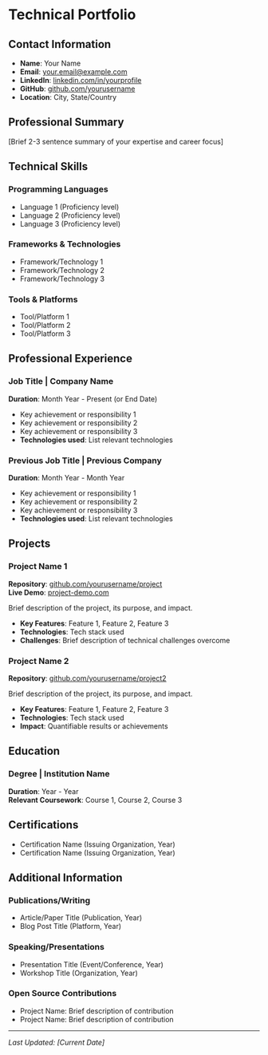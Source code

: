 # Technical Portfolio

## Contact Information
- **Name**: Your Name
- **Email**: your.email@example.com
- **LinkedIn**: [linkedin.com/in/yourprofile](https://linkedin.com/in/yourprofile)
- **GitHub**: [github.com/yourusername](https://github.com/yourusername)
- **Location**: City, State/Country

## Professional Summary

[Brief 2-3 sentence summary of your expertise and career focus]

## Technical Skills

### Programming Languages
- Language 1 (Proficiency level)
- Language 2 (Proficiency level)
- Language 3 (Proficiency level)

### Frameworks & Technologies
- Framework/Technology 1
- Framework/Technology 2
- Framework/Technology 3

### Tools & Platforms
- Tool/Platform 1
- Tool/Platform 2
- Tool/Platform 3

## Professional Experience

### Job Title | Company Name
**Duration**: Month Year - Present (or End Date)

- Key achievement or responsibility 1
- Key achievement or responsibility 2
- Key achievement or responsibility 3
- **Technologies used**: List relevant technologies

### Previous Job Title | Previous Company
**Duration**: Month Year - Month Year

- Key achievement or responsibility 1
- Key achievement or responsibility 2
- Key achievement or responsibility 3
- **Technologies used**: List relevant technologies

## Projects

### Project Name 1
**Repository**: [github.com/yourusername/project](https://github.com/yourusername/project)  
**Live Demo**: [project-demo.com](https://project-demo.com)

Brief description of the project, its purpose, and impact.

- **Key Features**: Feature 1, Feature 2, Feature 3
- **Technologies**: Tech stack used
- **Challenges**: Brief description of technical challenges overcome

### Project Name 2
**Repository**: [github.com/yourusername/project2](https://github.com/yourusername/project2)

Brief description of the project, its purpose, and impact.

- **Key Features**: Feature 1, Feature 2, Feature 3
- **Technologies**: Tech stack used
- **Impact**: Quantifiable results or achievements

## Education

### Degree | Institution Name
**Duration**: Year - Year  
**Relevant Coursework**: Course 1, Course 2, Course 3

## Certifications

- Certification Name (Issuing Organization, Year)
- Certification Name (Issuing Organization, Year)

## Additional Information

### Publications/Writing
- Article/Paper Title (Publication, Year)
- Blog Post Title (Platform, Year)

### Speaking/Presentations
- Presentation Title (Event/Conference, Year)
- Workshop Title (Organization, Year)

### Open Source Contributions
- Project Name: Brief description of contribution
- Project Name: Brief description of contribution

---

*Last Updated: [Current Date]*
